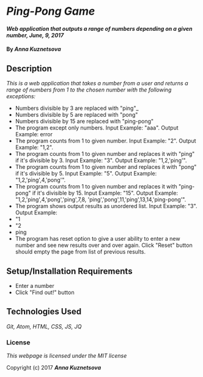 # _Ping-Pong Game_

#### _Web application that outputs a range of numbers depending on a given number, June, 9, 2017_

#### By _Anna Kuznetsova_

## Description

_This is a web application that takes a number from a user and returns a range of numbers from 1 to the chosen number with the following exceptions:_
* Numbers divisible by 3 are replaced with "ping"_
* Numbers divisible by 5 are replaced with "pong"
* Numbers divisible by 15 are replaced with "ping-pong"
* The program except only numbers. Input Example: "aaa". Output Example: error
* The program counts from 1 to given number. Input Example: "2". Output Example: "1,2".
* The program counts from 1 to given number and replaces it with "ping" if it's divisible by 3. Input Example: "3". Output Example: "1,2,'ping'".
* The program counts from 1 to given number and replaces it with "pong" if it's divisible by 5. Input Example: "5". Output Example: "1,2,'ping',4,'pong'".
* The program counts from 1 to given number and replaces it with "ping-pong" if it's divisible by 15. Input Example: "15". Output Example: "1,2,'ping',4,'pong','ping',7,8, 'ping','pong',11,'ping',13,14,'ping-pong'".
* The program shows output results as unordered list. Input Example: "3". Output Example:
* "1
* "2
* ping
* The program has reset option to give a user ability to enter a new number and see new results over and over again. Click "Reset" button should empty the page from list of previous results.

## Setup/Installation Requirements

* Enter a number
* Click "Find out!" button



## Technologies Used

_Git, Atom, HTML, CSS, JS, JQ_

### License

*This webpage is licensed under the MIT license*

Copyright (c) 2017 **_Anna Kuznetsova_**
